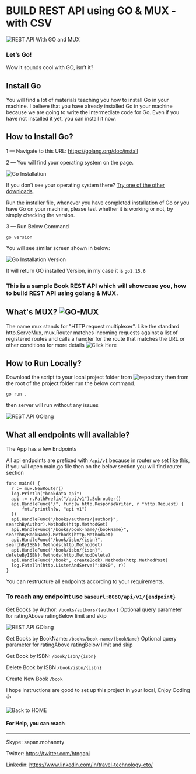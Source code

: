 # BUILD REST API using GO & MUX - with CSV

![REST API With GO and MUX](https://raw.githubusercontent.com/TravelXML/REST-API-WITH-PYTHON-PHP-NODEJS-GO-DJANGO-LARAVEL-LUMEN-Examples/main/images/Build-REST-API-USING-GO-MUX.png)

### Let’s Go!

Wow it sounds cool with GO, isn’t it?

## Install Go

You will find a lot of materials teaching you how to install Go in your machine. I believe that you have already installed Go in your machine because we are going to write the intermediate code for Go. Even if you have not installed it yet, you can install it now. 

## How to Install Go?

1 — Navigate to this URL: https://golang.org/doc/install

2 — You will find your operating system on the page.

![Go Installation](https://raw.githubusercontent.com/TravelXML/REST-API-WITH-PYTHON-PHP-NODEJS-GO-DJANGO-LARAVEL-LUMEN-Examples/main/images/Go-installation.png)


If you don’t see your operating system there? [Try one of the other downloads](https://golang.org/dl/).

Run the installer file, whenever you have completed installation of Go or you have Go on your machine, please test whether it is working or not, by simply checking the version.

3 — Run Below Command
```
go version
```
You will see similar screen shown in below:

![Go Installation Version](https://github.com/TravelXML/REST-API-WITH-PYTHON-PHP-NODEJS-GO-DJANGO-LARAVEL-LUMEN-Examples/blob/main/images/go-version.png)

It will return GO installed Version, in my case it is  `go1.15.6`


### This is a sample Book REST API which will showcase you, how to build REST API using golang & MUX.

## What's MUX? ![GO-MUX](https://camo.githubusercontent.com/a62a5e2040257dd8787001ffa5d95964d7bc77024aa2ba3d94e64ec1e151228e/68747470733a2f2f636c6f75642d63646e2e7175657374696f6e61626c652e73657276696365732f676f72696c6c612d69636f6e2d36342e706e67)

The name mux stands for "HTTP request multiplexer". Like the standard http.ServeMux, mux.Router matches incoming requests against a list of registered routes and calls a handler for the route that matches the URL or other conditions for more details ![Click Here](https://github.com/gorilla/mux)


## How to Run Locally?

Download the script to your local project folder from ![repository](https://github.com/TravelXML/REST-API-WITH-PYTHON-PHP-NODEJS-GO-DJANGO-LARAVEL-LUMEN-Examples/tree/main/GOLANG-MUX) then from the root of the project folder run the below command.

```
go run .
```

then server will run without any issues

![REST API GOlang](https://raw.githubusercontent.com/TravelXML/REST-API-WITH-PYTHON-PHP-NODEJS-GO-DJANGO-LARAVEL-LUMEN-Examples/main/images/go-mux-1.png)

## What all endpoints will available?


The App has a few Endpoints

All api endpoints are prefixed with `/api/v1` because in router we set like this, if you will open main.go file then on the below section you will find router section

  
  ```
  func main() {
	r := mux.NewRouter()
	log.Println("bookdata api")
	api := r.PathPrefix("/api/v1").Subrouter()
	api.HandleFunc("/", func(w http.ResponseWriter, r *http.Request) {
		fmt.Fprintln(w, "api v1")
	})
	api.HandleFunc("/books/authors/{author}", searchByAuthor).Methods(http.MethodGet)
	api.HandleFunc("/books/book-name/{bookName}", searchByBookName).Methods(http.MethodGet)
	api.HandleFunc("/book/isbn/{isbn}", searchByISBN).Methods(http.MethodGet)
	api.HandleFunc("/book/isbn/{isbn}", deleteByISBN).Methods(http.MethodDelete)
	api.HandleFunc("/book", createBook).Methods(http.MethodPost)
	log.Fatalln(http.ListenAndServe(":8080", r))
}
```
You can restructure all endpoints according to your requirements.

### To reach any endpoint use `baseurl:8080/api/v1/{endpoint}`

Get Books by Author: `/books/authors/{author}` 
Optional query parameter for ratingAbove ratingBelow limit and skip

![REST API GOlang](https://raw.githubusercontent.com/TravelXML/REST-API-WITH-PYTHON-PHP-NODEJS-GO-DJANGO-LARAVEL-LUMEN-Examples/main/images/go-mux-2.png)

Get Books by BookName: `/books/book-name/{bookName}`
Optional query parameter for ratingAbove ratingBelow limit and skip


Get Book by ISBN: `/book/isbn/{isbn}`

Delete Book by ISBN `/book/isbn/{isbn}`

Create New Book `/book`

I hope instructions are good to set up this project in your local, Enjoy Coding :+1:

![Back to HOME](https://github.com/TravelXML/REST-API-WITH-PYTHON-PHP-NODEJS-GO-DJANGO-LARAVEL-LUMEN-Examples)

#### For Help, you can reach
-------------------------------
Skype: sapan.mohannty

Twitter: https://twitter.com/htngapi

Linkedin: https://www.linkedin.com/in/travel-technology-cto/

